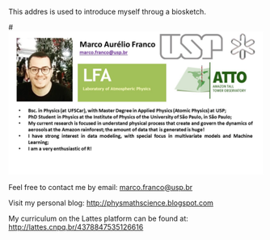 ﻿This addres is used to introduce myself throug a biosketch.

#![BioSketch](biosketch_MarcoAFranco.jpg)

Feel free to contact me by email: marco.franco@usp.br

Visit my personal blog: http://physmathscience.blogspot.com

My curriculum on the Lattes platform can be found at: http://lattes.cnpq.br/4378847535126616
